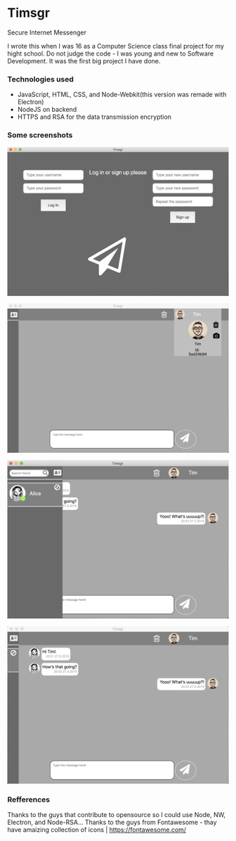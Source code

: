 # Timsgr

Secure Internet Messenger

I wrote this when I was 16 as a Computer Science class final project for my hight school. Do not judge the code - I was young and new to Software Development. It was the first big project I have done.

### Technologies used

- JavaScript, HTML, CSS, and Node-Webkit(this version was remade with Electron)
- NodeJS on backend
- HTTPS and RSA for the data transmission encryption

### Some screenshots

![Alt][1]

![Alt][2]

![Alt][3]

![Alt][4]

[1]: /screenshots/registration.png "Login"

[2]: /screenshots/main.png "main"

[3]: /screenshots/friend_list.png "friends"

[4]: /screenshots/message_history.png "messages"

### Refferences

Thanks to the guys that contribute to opensource so I could use Node, NW, Electron, and Node-RSA...
Thanks to the guys from Fontawesome - thay have amaizing collection of icons | https://fontawesome.com/
